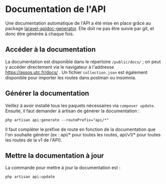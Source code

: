 # Documentation de l'API

Une documentation automatique de l'API a été mise en place grâce au package [laravel-apidoc-generator](https://github.com/mpociot/laravel-apidoc-generator).
Elle doit ne pas être suivie par git, et donc être générée à chaque fois.


## Accéder à la documentation

La documentation est disponible dans le répertoire `/public/docs/` ; on peut y accéder directement via le navigateur à l'addresse https://assos.utc.fr/docs/ .
Un fichier `collection.json` est également disponible pour importer les routes dans postman ou insomnia.


## Générer la documentation

Veillez à avoir installé tous les paquets nécessaires via `composer update`.
Ensuite, il faut demander à artisan de générer la documentation :
```
php artisan api:generate --routePrefix="api/*"
```
Il faut compléter le préfixe de route en fonction de la documentation que l'on souhaite générer (ex : api/* pour toutes les routes, api/v1/* pour toutes les routes de la v1 de l'API).


## Mettre la documentation à jour

La commande pour mettre à jour la documentation est :
```
php artisan api:update
```